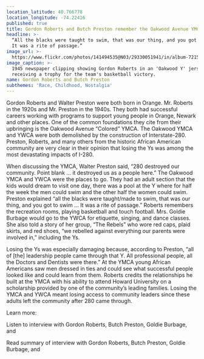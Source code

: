 ```yaml
---
location_latitude: 40.766778
location_longitude: -74.22416
published: true
title: Gordon Roberts and Butch Preston remember the Oakwood Avenue YMCA
headline: >-
  “All the blacks were taught to swim, that was our thing, and you got to swim …
  It was a rite of passage.”
image_url: >-
  https://www.flickr.com/photos/141494535@N03/29330051941/in/album-72157673225101106/
image_caption: >-
  1945 newspaper clipping showing Gordon Roberts in an 'Oakwood Y' jersey
  receiving a trophy for the team's basketball victory. 
name: Gordon Roberts and Butch Preston
subthemes: 'Race, Childhood, Nostalgia'
---
```

Gordon Roberts and Walter Preston were both born in Orange. Mr. Roberts in the 1920s and Mr. Preston in the 1940s. They both had successful careers working with programs to support young people in Orange, Newark and other places. One of the common foundations they cite from their upbringing is the Oakwood Avenue “Colored” YMCA. The Oakwood YMCA and YWCA were both demolished by the construction of Interstate-280. Preston, Roberts, and many others from the historic African American community are very clear in their opinion that losing the Ys was among the most devastating impacts of I-280.

When discussing the YMCA, Walter Preston said, “280 destroyed our community. Point blank … it destroyed us as a people here.” The Oakwood YMCA and YWCA were the places to go. They had an adult section that the kids would dream to visit one day, there was a pool at the Y where for half the week the men could swim and the other half the women could swim. Preston explained “all the blacks were taught/made to swim, that was our thing, and you got to swim … It was a rite of passage.” Roberts remembers the recreation rooms, playing basketball and touch football. Mrs. Goldie Burbage would go to the YWCA for etiquette, singing, and dance classes. She also told a story of her group, “The Rebels” who wore red caps, plaid skirts, and red shoes, “we rebelled against everything our parents were involved in,” including the Ys. 

Losing the Ys was especially damaging because, according to Preston, “all of [the] leadership people came through that Y. All professional people, all the Doctors and Dentists were there.” At the YMCA young African Americans saw men dressed in ties and could see what successful people looked like and could learn from them. Roberts credits the relationships he built at the YMCA with his ability to attend Howard University on a scholarship provided by one of the community’s leading families. Losing the YMCA and YWCA meant losing access to community leaders since these adults left the community after 280 came through.  

Learn more:

Listen to interview with Gordon Roberts, Butch Preston, Goldie Burbage, and  

Read summary of interview with Gordon Roberts, Butch Preston, Goldie Burbage, and  

